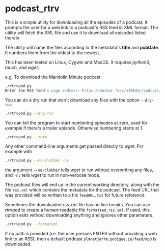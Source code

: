 # podcast_rtrv
This is a simple utility for downloading all the episodes of a podcast.
It prompts the user for a web link to a podcast's RSS feed in XML format.
The utility will fetch the XML file and use it to download all episodes listed therein.

The utility will name the files according to the metadata's **title** and **pubDate**.
It numbers them from the oldest to the newest.

This has been tested on Linux, Cygwin and MacOS.
It requires *python3*, *touch*, and *wget*.

e.g. To download the Mandolin Minute podcast
```bash
./rtrvpod.py
Enter the RSS feed's page address: https://anchor.fm/s/110b41c/podcast/rss
```
You can do a dry run that won't download any files with the option ```--dry-run```
```bash
./rtrvpod.py --dry-run
```
You can tell the program to start numbering episodes at zero, used for example if there's a trailer episode.  Otherwise numbering starts at 1.
```bash
./rtrvpod.py --zero
```
Any other command-line arguments get passed directly to *wget*. For example with
```bash
./rtrvpod.py --no-clobber -nv
```
the argument ```--no-clobber``` tells *wget* to run without overwriting any files, and ```-nv```
tells *wget* to run in non-verbose mode.

The podcast files will end up in the current working directory, along with the file ```rss.xml``` which contains the metadata for the podcast.
The feed URL that was provided will be written to a file ```feedURL.txt``` for future reference.

Sometimes the downloaded rss.xml file has no line breaks.  You can use rtrvpod to create a human-readable file ```formatted_rss.xml```.  If used, this option exits without downloading anything and ignores other parameters.
```bash
./rtrvpod.py --formatxml
```
If no path is provided (i.e. the user presses ENTER without providing a web link to an RSS),
then a default podcast ```planetjarre.podigee.io/feed/mp3``` is downloaded.
